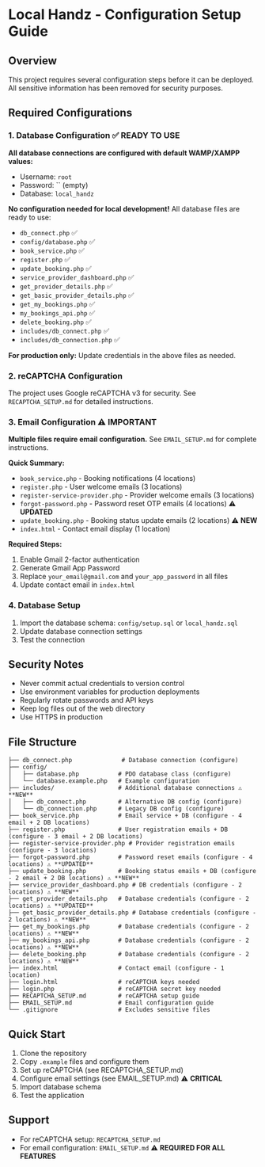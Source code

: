 # Local Handz - Configuration Setup Guide

## Overview
This project requires several configuration steps before it can be deployed. All sensitive information has been removed for security purposes.

## Required Configurations

### 1. Database Configuration ✅ **READY TO USE**
**All database connections are configured with default WAMP/XAMPP values:**
- Username: `root`
- Password: `` (empty)
- Database: `local_handz`

**No configuration needed for local development!** All database files are ready to use:
- `db_connect.php` ✅
- `config/database.php` ✅  
- `book_service.php` ✅
- `register.php` ✅
- `update_booking.php` ✅
- `service_provider_dashboard.php` ✅
- `get_provider_details.php` ✅
- `get_basic_provider_details.php` ✅
- `get_my_bookings.php` ✅
- `my_bookings_api.php` ✅
- `delete_booking.php` ✅
- `includes/db_connect.php` ✅
- `includes/db_connection.php` ✅

**For production only:** Update credentials in the above files as needed.

### 2. reCAPTCHA Configuration
The project uses Google reCAPTCHA v3 for security. See `RECAPTCHA_SETUP.md` for detailed instructions.

### 3. Email Configuration ⚠️ **IMPORTANT**
**Multiple files require email configuration.** See `EMAIL_SETUP.md` for complete instructions.

**Quick Summary:**
- `book_service.php` - Booking notifications (4 locations)
- `register.php` - User welcome emails (3 locations)  
- `register-service-provider.php` - Provider welcome emails (3 locations)
- `forgot-password.php` - Password reset OTP emails (4 locations) ⚠️ **UPDATED**
- `update_booking.php` - Booking status update emails (2 locations) ⚠️ **NEW**
- `index.html` - Contact email display (1 location)

**Required Steps:**
1. Enable Gmail 2-factor authentication
2. Generate Gmail App Password
3. Replace `your_email@gmail.com` and `your_app_password` in all files
4. Update contact email in `index.html`

### 4. Database Setup
1. Import the database schema: `config/setup.sql` or `local_handz.sql`
2. Update database connection settings
3. Test the connection

## Security Notes
- Never commit actual credentials to version control
- Use environment variables for production deployments
- Regularly rotate passwords and API keys
- Keep log files out of the web directory
- Use HTTPS in production

## File Structure
```
├── db_connect.php              # Database connection (configure)
├── config/
│   ├── database.php           # PDO database class (configure)
│   └── database.example.php   # Example configuration
├── includes/                  # Additional database connections ⚠️ **NEW**
│   ├── db_connect.php         # Alternative DB config (configure)
│   └── db_connection.php      # Legacy DB config (configure)
├── book_service.php           # Email service + DB (configure - 4 email + 2 DB locations)
├── register.php               # User registration emails + DB (configure - 3 email + 2 DB locations)
├── register-service-provider.php # Provider registration emails (configure - 3 locations)
├── forgot-password.php        # Password reset emails (configure - 4 locations) ⚠️ **UPDATED**
├── update_booking.php         # Booking status emails + DB (configure - 2 email + 2 DB locations) ⚠️ **NEW**
├── service_provider_dashboard.php # DB credentials (configure - 2 locations) ⚠️ **NEW**
├── get_provider_details.php   # Database credentials (configure - 2 locations) ⚠️ **UPDATED**
├── get_basic_provider_details.php # Database credentials (configure - 2 locations) ⚠️ **NEW**
├── get_my_bookings.php        # Database credentials (configure - 2 locations) ⚠️ **NEW**
├── my_bookings_api.php        # Database credentials (configure - 2 locations) ⚠️ **NEW**
├── delete_booking.php         # Database credentials (configure - 2 locations) ⚠️ **NEW**
├── index.html                 # Contact email (configure - 1 location)
├── login.html                 # reCAPTCHA keys needed
├── login.php                  # reCAPTCHA secret key needed
├── RECAPTCHA_SETUP.md         # reCAPTCHA setup guide
├── EMAIL_SETUP.md             # Email configuration guide
└── .gitignore                 # Excludes sensitive files
```

## Quick Start
1. Clone the repository
2. Copy `.example` files and configure them
3. Set up reCAPTCHA (see RECAPTCHA_SETUP.md)
4. Configure email settings (see EMAIL_SETUP.md) ⚠️ **CRITICAL**
5. Import database schema
6. Test the application

## Support
- For reCAPTCHA setup: `RECAPTCHA_SETUP.md`
- For email configuration: `EMAIL_SETUP.md` ⚠️ **REQUIRED FOR ALL FEATURES**
